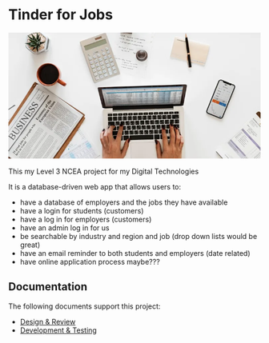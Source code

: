 # Tinder for Jobs

![alt text](images/buisness.webp)

This my Level 3 NCEA project for my Digital Technologies

It is a database-driven web app that allows users to:

- have a database of employers and the jobs they have available
- have a login for students (customers)
- have a log in for employers (customers)
- have an admin log in for us
- be searchable by industry and region and job (drop down lists would be great)
- have an email reminder to both students and employers (date related)
- have online application process maybe???

## Documentation

The following documents
support this project:

- [Design & Review](Design.md)
- [Development & Testing](Development.md)